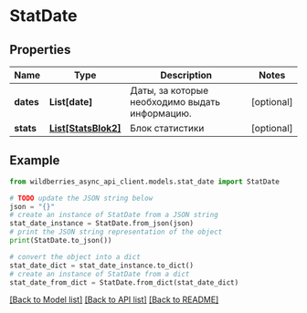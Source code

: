 # StatDate


## Properties

Name | Type | Description | Notes
------------ | ------------- | ------------- | -------------
**dates** | **List[date]** | Даты, за которые необходимо выдать информацию. | [optional] 
**stats** | [**List[StatsBlok2]**](StatsBlok2.md) | Блок статистики | [optional] 

## Example

```python
from wildberries_async_api_client.models.stat_date import StatDate

# TODO update the JSON string below
json = "{}"
# create an instance of StatDate from a JSON string
stat_date_instance = StatDate.from_json(json)
# print the JSON string representation of the object
print(StatDate.to_json())

# convert the object into a dict
stat_date_dict = stat_date_instance.to_dict()
# create an instance of StatDate from a dict
stat_date_from_dict = StatDate.from_dict(stat_date_dict)
```
[[Back to Model list]](../README.md#documentation-for-models) [[Back to API list]](../README.md#documentation-for-api-endpoints) [[Back to README]](../README.md)


